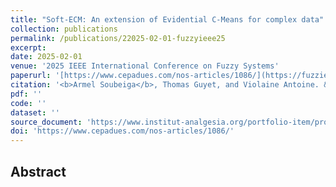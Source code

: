 ```yaml
---
title: "Soft-ECM: An extension of Evidential C-Means for complex data"
collection: publications
permalink: /publications/22025-02-01-fuzzyieee25
excerpt: 
date: 2025-02-01
venue: '2025 IEEE International Conference on Fuzzy Systems'
paperurl: '[https://www.cepadues.com/nos-articles/1086/](https://fuzzieee2025.conf.lip6.fr/)'
citation: '<b>Armel Soubeiga</b>, Thomas Guyet, and Violaine Antoine. &quot; Soft-ECM: An extension of Evidential C-Means for complex data &quot; <i>2025 IEEE International Conference on Fuzzy Systems</i>'
pdf: ''
code: ''
dataset: ''
source_document: 'https://www.institut-analgesia.org/portfolio-item/projet-edol/'
doi: 'https://www.cepadues.com/nos-articles/1086/'
---
```


## Abstract
